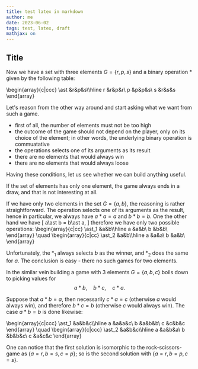 ```yaml
---
title: test latex in markdown
author: me
date: 2023-06-02
tags: test, latex, draft
mathjax: on
---
```

## Title

Now we have a set with three elements $G = \{r,p,s\}$ and a binary operation $\ast$ given by the following table:

\begin{array}{c|ccc}
\ast &r&p&s\\\hline
r    &r&p&r\\
p    &p&p&s\\
s    &r&s&s
\end{array}

Let's reason from the other way around and start asking what we want from such a game.
- first of all, the number of elements must not be too high
- the outcome of the game should not depend on the player, only on its choice of the element; in other words, the underlying binary operation is commuatative
- the operations selects one of its arguments as its result
- there are no elements that would always win
- there are no elements that would always loose

Having these conditions, let us see whether we can build anything useful.

If the set of elements has only one element, the game always ends in a draw, and that is not interesting at all.

If we have only two elements in the set $G = \{a,b\}$, the reasoning is rather straightforward.
The operation selects one of its arguments as the result, hence
in particular, we always have $a\ast a=a$ and $b\ast b=b$. One the other hand we have
\[
 a\ast b = b\ast a,
\]
therefore we have only two possible operations:
\begin{array}{c|cc}
\ast_1 &a&b\\\hline
a    &a&b\\
b    &b&b\\
\end{array}
\quad
\begin{array}{c|cc}
\ast_2 &a&b\\\hline
a    &a&a\\
b    &a&b\\
\end{array}

Unfortunately, the $\ast_1$ always selects $b$ as the winner, and $\ast_2$ does the same for $a$.
The conclusion is easy - there no such games for two elements.

In the similar vein building a game with $3$ elements $G=\{a,b,c\}$ boils down to picking values for
$$
a \ast b,\quad b \ast c,\quad c \ast a.
$$

Suppose that $a\ast b = a$, then necessarily $c\ast a = c$ (otherwise $a$ would always win), and therefore $b\ast c = b$ (otherwise $c$ would always win).
The case $a\ast b = b$ is done likewise:

\begin{array}{c|ccc}
\ast_1 &a&b&c\\\hline
a    &a&a&c\\
b    &a&b&b\\
c    &c&b&c
\end{array}
\quad
\begin{array}{c|ccc}
\ast_2 &a&b&c\\\hline
a    &a&b&a\\
b    &b&b&c\\
c    &a&c&c
\end{array}

One can notice that the first solution is isomorphic to the rock-scissors-game as
$\{a=r, b = s, c = p\}$; so is the second solution with $\{a= r, b = p, c = s\}$.
